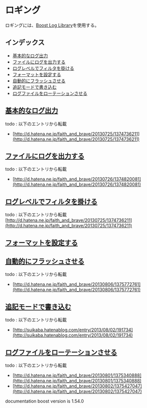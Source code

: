 # ロギング
ロギングには、[Boost Log Library](http://www.boost.org/doc/libs/release/libs/log/doc/html/index.html)を使用する。

## インデックス
- [基本的なログ出力](#basic-usage)
- [ファイルにログを出力する](#file-log)
- [ログレベルでフィルタを掛ける](#filter-loglevel)
- [フォーマットを設定する](#format)
- [自動的にフラッシュさせる](#auto-flush)
- [追記モードで書き込む](#append)
- [ログファイルをローテーションさせる](#rotation)


## <a name="basic-usage" href="#basic-usage">基本的なログ出力</a>
todo : 以下のエントリから転載

- [http://d.hatena.ne.jp/faith_and_brave/20130725/1374736211](http://d.hatena.ne.jp/faith_and_brave/20130725/1374736211)


## <a name="file-log" href="#file-log">ファイルにログを出力する</a>
todo : 以下のエントリから転載

- [http://d.hatena.ne.jp/faith_and_brave/20130726/1374820081](http://d.hatena.ne.jp/faith_and_brave/20130726/1374820081)


## <a name="filter-loglevel" href="#filter-loglevel">ログレベルでフィルタを掛ける</a>
todo : 以下のエントリから転載
[http://d.hatena.ne.jp/faith_and_brave/20130725/1374736211](http://d.hatena.ne.jp/faith_and_brave/20130725/1374736211)


## <a name="format" href="#format">フォーマットを設定する</a>


## <a name="auto-flush" href="#auto-flush">自動的にフラッシュさせる</a>
todo : 以下のエントリから転載

- [http://d.hatena.ne.jp/faith_and_brave/20130806/1375772761](http://d.hatena.ne.jp/faith_and_brave/20130806/1375772761)


## <a name="append" href="#append">追記モードで書き込む</a>
todo : 以下のエントリから転載

- [http://suikaba.hatenablog.com/entry/2013/08/02/191734](http://suikaba.hatenablog.com/entry/2013/08/02/191734)


## <a name="rotation" href="#rotation">ログファイルをローテーションさせる</a>
todo : 以下のエントリから転載

- [http://d.hatena.ne.jp/faith_and_brave/20130801/1375340888](http://d.hatena.ne.jp/faith_and_brave/20130801/1375340888)
- [http://d.hatena.ne.jp/faith_and_brave/20130802/1375427047](http://d.hatena.ne.jp/faith_and_brave/20130802/1375427047)


documentation boost version is 1.54.0

